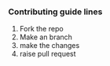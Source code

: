 ### Contributing guide lines
1. Fork the repo
2. Make an branch 
3. make the changes 
4. raise pull request